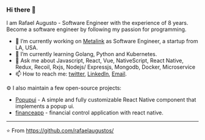 ### Hi there 👋

I am Rafael Augusto - Software Engineer with the experience of 8 years. Become a software engineer by following my passion for programming. 

- 🔭  I’m currently working on [Metalink](https://metalink.com) as Software Engineer, a startup from LA, USA.
- 🌱  I’m currently learning Golang, Python and Kubernetes.
- 💬  Ask me about Javascript, React, Vue, NativeScript, React Native, Redux, Recoil, Rxjs, Nodejs/ Expressjs, Mongodb, Docker, Microservice
- 📫  How to reach me: [twitter](https://twitter.com/rafaelaugustoms), [LinkedIn](https://www.linkedin.com/in/rafaelaugustos/), [Email](mailTo:rafaelaugusto.developer@gmail.com).

⚙️ I also maintain a few open-source projects:
- [Popupui](https://github.com/RafaelAugustoS/react-native-popup-ui) - A simple and fully customizable React Native component that implements a popup ui.
- [financeapp](https://github.com/RafaelAugustoS/finance-app) - financial control application with react native.

---
⭐️ From https://github.com/rafaelaugustos/
